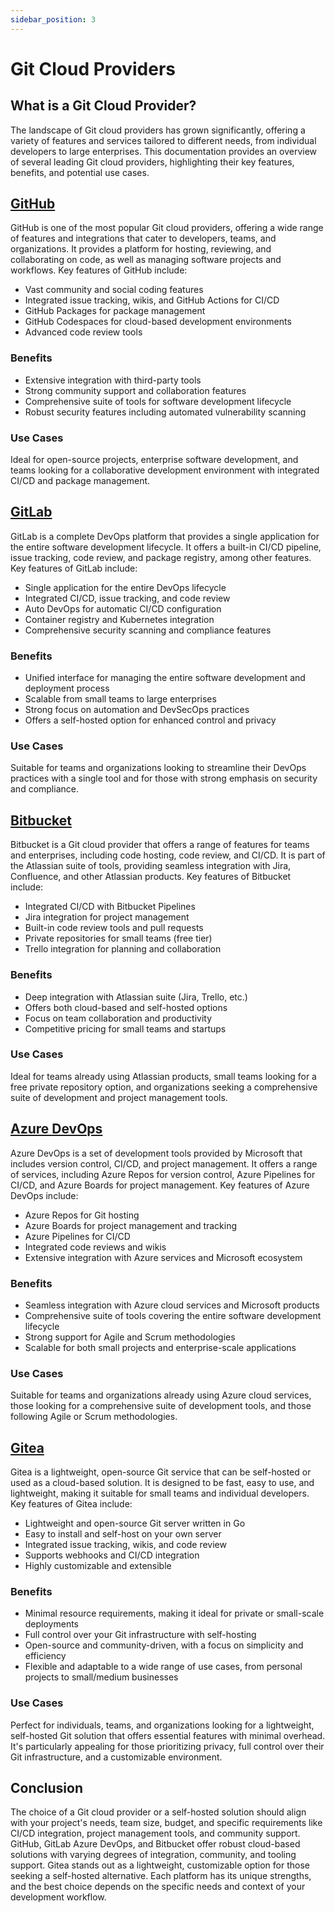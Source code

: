 ```yaml
---
sidebar_position: 3
---
```


# Git Cloud Providers

## What is a Git Cloud Provider?

The landscape of Git cloud providers has grown significantly, offering a variety of features and services tailored to different needs, from individual developers to large enterprises. This documentation provides an overview of several leading Git cloud providers, highlighting their key features, benefits, and potential use cases.

## [GitHub](https://github.com)

GitHub is one of the most popular Git cloud providers, offering a wide range of features and integrations that cater to developers, teams, and organizations. It provides a platform for hosting, reviewing, and collaborating on code, as well as managing software projects and workflows. Key features of GitHub include:

- Vast community and social coding features
- Integrated issue tracking, wikis, and GitHub Actions for CI/CD
- GitHub Packages for package management
- GitHub Codespaces for cloud-based development environments
- Advanced code review tools

### Benefits

- Extensive integration with third-party tools
- Strong community support and collaboration features
- Comprehensive suite of tools for software development lifecycle
- Robust security features including automated vulnerability scanning

### Use Cases

Ideal for open-source projects, enterprise software development, and teams looking for a collaborative development environment with integrated CI/CD and package management.

## [GitLab](https://gitlab.com)

GitLab is a complete DevOps platform that provides a single application for the entire software development lifecycle. It offers a built-in CI/CD pipeline, issue tracking, code review, and package registry, among other features. Key features of GitLab include:

- Single application for the entire DevOps lifecycle
- Integrated CI/CD, issue tracking, and code review
- Auto DevOps for automatic CI/CD configuration
- Container registry and Kubernetes integration
- Comprehensive security scanning and compliance features

### Benefits

- Unified interface for managing the entire software development and deployment process
- Scalable from small teams to large enterprises
- Strong focus on automation and DevSecOps practices
- Offers a self-hosted option for enhanced control and privacy

### Use Cases

Suitable for teams and organizations looking to streamline their DevOps practices with a single tool and for those with strong emphasis on security and compliance.

## [Bitbucket](https://bitbucket.org)

Bitbucket is a Git cloud provider that offers a range of features for teams and enterprises, including code hosting, code review, and CI/CD. It is part of the Atlassian suite of tools, providing seamless integration with Jira, Confluence, and other Atlassian products. Key features of Bitbucket include:

- Integrated CI/CD with Bitbucket Pipelines
- Jira integration for project management
- Built-in code review tools and pull requests
- Private repositories for small teams (free tier)
- Trello integration for planning and collaboration

### Benefits

- Deep integration with Atlassian suite (Jira, Trello, etc.)
- Offers both cloud-based and self-hosted options
- Focus on team collaboration and productivity
- Competitive pricing for small teams and startups

### Use Cases

Ideal for teams already using Atlassian products, small teams looking for a free private repository option, and organizations seeking a comprehensive suite of development and project management tools.

## [Azure DevOps](https://azure.microsoft.com/en-us/services/devops/)

Azure DevOps is a set of development tools provided by Microsoft that includes version control, CI/CD, and project management. It offers a range of services, including Azure Repos for version control, Azure Pipelines for CI/CD, and Azure Boards for project management. Key features of Azure DevOps include:

- Azure Repos for Git hosting
- Azure Boards for project management and tracking
- Azure Pipelines for CI/CD
- Integrated code reviews and wikis
- Extensive integration with Azure services and Microsoft ecosystem

### Benefits

- Seamless integration with Azure cloud services and Microsoft products
- Comprehensive suite of tools covering the entire software development lifecycle
- Strong support for Agile and Scrum methodologies
- Scalable for both small projects and enterprise-scale applications

### Use Cases

Suitable for teams and organizations already using Azure cloud services, those looking for a comprehensive suite of development tools, and those following Agile or Scrum methodologies.

## [Gitea](https://gitea.io)

Gitea is a lightweight, open-source Git service that can be self-hosted or used as a cloud-based solution. It is designed to be fast, easy to use, and lightweight, making it suitable for small teams and individual developers. Key features of Gitea include:

- Lightweight and open-source Git server written in Go
- Easy to install and self-host on your own server
- Integrated issue tracking, wikis, and code review
- Supports webhooks and CI/CD integration
- Highly customizable and extensible

### Benefits

- Minimal resource requirements, making it ideal for private or small-scale deployments
- Full control over your Git infrastructure with self-hosting
- Open-source and community-driven, with a focus on simplicity and efficiency
- Flexible and adaptable to a wide range of use cases, from personal projects to small/medium businesses

### Use Cases

Perfect for individuals, teams, and organizations looking for a lightweight, self-hosted Git solution that offers essential features with minimal overhead. It's particularly appealing for those prioritizing privacy, full control over their Git infrastructure, and a customizable environment.

## Conclusion

The choice of a Git cloud provider or a self-hosted solution should align with your project's needs, team size, budget, and specific requirements like CI/CD integration, project management tools, and community support. GitHub, GitLab Azure DevOps, and Bitbucket offer robust cloud-based solutions with varying degrees of integration, community, and tooling support. Gitea stands out as a lightweight, customizable option for those seeking a self-hosted alternative. Each platform has its unique strengths, and the best choice depends on the specific needs and context of your development workflow.